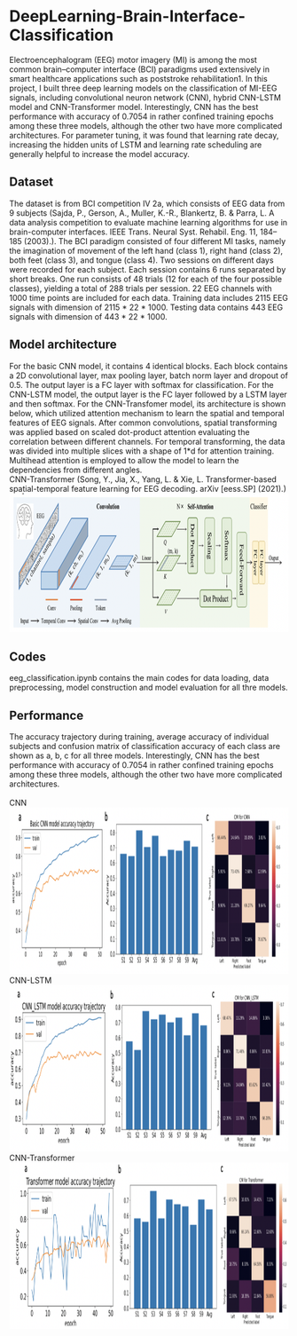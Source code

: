 # DeepLearning-Brain-Interface-Classification
Electroencephalogram (EEG) motor imagery (MI) is among the most common brain–computer interface (BCI) paradigms used extensively in smart healthcare applications such as poststroke rehabilitation1. In this project, I built three deep learning models on the classification of MI-EEG signals, including convolutional neuron network (CNN), hybrid CNN-LSTM model and CNN-Transformer model. Interestingly, CNN has the best performance with accuracy of 0.7054 in rather confined training epochs among these three models, although the other two have more complicated architectures. For parameter tuning, it was found that learning rate decay, increasing the hidden units of LSTM and learning rate scheduling are generally helpful to increase the model accuracy.

## Dataset
The dataset is from BCI competition IV 2a, which consists of EEG data from 9 subjects (Sajda, P., Gerson, A., Muller, K.-R., Blankertz, B. & Parra, L. A data analysis competition to evaluate machine learning algorithms for use in brain-computer interfaces. IEEE Trans. Neural Syst. Rehabil. Eng. 11, 184–185 (2003).). The BCI paradigm consisted of four different MI tasks, namely the imagination of movement of the left hand (class 1), right hand (class 2), both feet (class 3), and tongue (class 4). Two sessions on different days were recorded for each subject. Each session contains 6 runs separated by short breaks. One run consists of 48 trials (12 for each of the four possible classes),
yielding a total of 288 trials per session. 22 EEG channels with 1000 time points are included for each data. Training data includes 2115 EEG signals with dimension of 2115 * 22 * 1000. Testing data contains 443 EEG signals with
dimension of 443 * 22 * 1000.

## Model architecture
For the basic CNN model, it contains 4 identical blocks. Each block contains a 2D convolutional layer, max pooling layer, batch norm layer and dropout of 0.5. The output layer is a FC layer with softmax for classification. For the CNN-LSTM model, the output layer is the FC layer followed by a LSTM layer and then softmax. For the CNN-Transfomer model, its architecture is shown below, which utilized attention mechanism to learn the spatial and temporal features of EEG signals. After common convolutions, spatial transforming was applied based on scaled dot-product attention evaluating the correlation between different channels. For temporal transforming, the data was divided into multiple slices with a shape of 1*d for attention training. Multihead attention is employed to allow the model to learn the dependencies from different angles. <br>
CNN-Transformer (Song, Y., Jia, X., Yang, L. & Xie, L. Transformer-based spatial-temporal feature learning for EEG decoding.
arXiv [eess.SP] (2021).) <br>
<img src="./model_architecture.png" alt="alt text" width="1000" height="250"> <br>

## Codes
eeg_classification.ipynb contains the main codes for data loading, data preprocessing, model construction and model evaluation for all thre models.

## Performance
The accuracy trajectory during training, average accuracy of individual subjects and confusion matrix of classification accuracy of each class are shown as a, b, c for all three models. Interestingly, CNN has the best performance with accuracy of 0.7054 in rather confined training epochs among these three models, although the other two have more complicated architectures. <br>
<br> 
CNN <br>
<img src="./CNN_performance.png" alt="alt text" width="1000" height="300"> <br>
CNN-LSTM <br>
<img src="./CNN-LSTM_performance.png" alt="alt text" width="1000" height="300"> <br>
CNN-Transformer <br>
<img src="./CNN-Transformer_performance.png" alt="alt text" width="1000" height="300"> <br>

